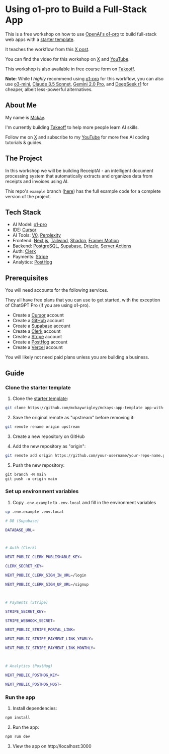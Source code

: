 # Using o1-pro to Build a Full-Stack App

This is a free workshop on how to use [OpenAI's o1-pro](https://chatgpt.com/) to build full-stack web apps with a [starter template](https://github.com/mckaywrigley/mckays-app-template).

It teaches the workflow from this [X post](https://x.com/mckaywrigley/status/1887243429236834498).

You can find the video for this workshop on [X]() and [YouTube]().

This workshop is also available in free course form on [Takeoff]().

**Note**: While I _highly_ recommend using [o1-pro]() for this workflow, you can also use [o3-mini](), [Claude 3.5 Sonnet](), [Gemini 2.0 Pro](), and [DeepSeek r1]() for cheaper, albeit less-powerful alternatives.

## About Me

My name is [Mckay](https://www.mckaywrigley.com/).

I'm currently building [Takeoff](https://www.jointakeoff.com/) to help more people learn AI skills.

Follow me on [X](https://x.com/mckaywrigley) and subscribe to my [YouTube](https://www.youtube.com/channel/UCXZFVVCFahewxr3est7aT7Q) for more free AI coding tutorials & guides.

## The Project

In this workshop we will be building ReceiptAI - an intelligent document processing system that automatically extracts and organizes data from receipts and invoices using AI.

This repo's `example` branch ([here]()) has the full example code for a complete version of the project.

## Tech Stack

- AI Model: [o1-pro](https://chatgpt.com/)
- IDE: [Cursor](https://www.cursor.com/)
- AI Tools: [V0](https://v0.dev/), [Perplexity](https://www.perplexity.com/)
- Frontend: [Next.js](https://nextjs.org/docs), [Tailwind](https://tailwindcss.com/docs/guides/nextjs), [Shadcn](https://ui.shadcn.com/docs/installation), [Framer Motion](https://www.framer.com/motion/introduction/)
- Backend: [PostgreSQL](https://www.postgresql.org/about/), [Supabase](https://supabase.com/), [Drizzle](https://orm.drizzle.team/docs/get-started-postgresql), [Server Actions](https://nextjs.org/docs/app/building-your-application/data-fetching/server-actions-and-mutations)
- Auth: [Clerk](https://clerk.com/)
- Payments: [Stripe](https://stripe.com/)
- Analytics: [PostHog](https://posthog.com/)

## Prerequisites

You will need accounts for the following services.

They all have free plans that you can use to get started, with the exception of ChatGPT Pro (if you are using o1-pro).

- Create a [Cursor](https://www.cursor.com/) account
- Create a [GitHub](https://github.com/) account
- Create a [Supabase](https://supabase.com/) account
- Create a [Clerk](https://clerk.com/) account
- Create a [Stripe](https://stripe.com/) account
- Create a [PostHog](https://posthog.com/) account
- Create a [Vercel](https://vercel.com/) account

You will likely not need paid plans unless you are building a business.

## Guide

### Clone the starter template

1. Clone the [starter template](https://github.com/mckaywrigley/mckays-app-template):

```bash
git clone https://github.com/mckaywrigley/mckays-app-template app-with-o1pro
```

2. Save the original remote as "upstream" before removing it:

```bash
git remote rename origin upstream
```

3. Create a new repository on GitHub

4. Add the new repository as "origin":

```bash
git remote add origin https://github.com/your-username/your-repo-name.git
```

5. Push the new repository:

```
git branch -M main
git push -u origin main
```

### Set up environment variables

1. Copy `.env.example` to `.env.local` and fill in the environment variables

```bash
cp .env.example .env.local
```

```bash
# DB (Supabase)

DATABASE_URL=



# Auth (Clerk)

NEXT_PUBLIC_CLERK_PUBLISHABLE_KEY=

CLERK_SECRET_KEY=

NEXT_PUBLIC_CLERK_SIGN_IN_URL=/login

NEXT_PUBLIC_CLERK_SIGN_UP_URL=/signup



# Payments (Stripe)

STRIPE_SECRET_KEY=

STRIPE_WEBHOOK_SECRET=

NEXT_PUBLIC_STRIPE_PORTAL_LINK=

NEXT_PUBLIC_STRIPE_PAYMENT_LINK_YEARLY=

NEXT_PUBLIC_STRIPE_PAYMENT_LINK_MONTHLY=



# Analytics (PostHog)

NEXT_PUBLIC_POSTHOG_KEY=

NEXT_PUBLIC_POSTHOG_HOST=
```

### Run the app

1. Install dependencies:

```bash
npm install
```

2. Run the app:

```bash
npm run dev
```

3.  View the app on http://localhost:3000

